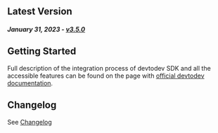 Latest Version
--------------
##### _January 31, 2023_ - [v3.5.0](https://github.com/devtodev-analytics/package_Huawei/releases/latest)

Getting Started
---------------
Full description of the integration process of devtodev SDK and all the accessible features can be found on the page with [official devtodev documentation](https://docs.devtodev.com/integration/integration-of-sdk-v2/sdk-integration/unity).

Changelog
---------
See [Changelog]([https://github.com/devtodev-analytics/package_Huawei/blob/main/CHANGELOG.md])

